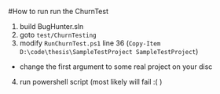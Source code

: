 #How to run run the ChurnTest
1. build BugHunter.sln
2. goto `test/ChurnTesting`
3. modify `RunChurnTest.ps1` line 36 (`Copy-Item D:\code\thesis\SampleTestProject SampleTestProject`)
 - change the first argument to some real project on your disc
4. run powershell script (most likely will fail :( )